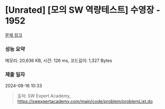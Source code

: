 # [Unrated] [모의 SW 역량테스트] 수영장 - 1952 

[문제 링크](https://swexpertacademy.com/main/code/problem/problemDetail.do?contestProbId=AV5PpFQaAQMDFAUq) 

### 성능 요약

메모리: 20,636 KB, 시간: 126 ms, 코드길이: 1,327 Bytes

### 제출 일자

2024-08-16 10:33



> 출처: SW Expert Academy, https://swexpertacademy.com/main/code/problem/problemList.do